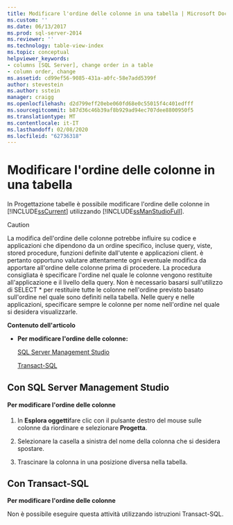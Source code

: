 ```yaml
---
title: Modificare l'ordine delle colonne in una tabella | Microsoft Docs
ms.custom: ''
ms.date: 06/13/2017
ms.prod: sql-server-2014
ms.reviewer: ''
ms.technology: table-view-index
ms.topic: conceptual
helpviewer_keywords:
- columns [SQL Server], change order in a table
- column order, change
ms.assetid: cd99ef56-9085-431a-a0fc-58e7add5399f
author: stevestein
ms.author: sstein
manager: craigg
ms.openlocfilehash: d2d799eff20ebe060fd68e0c55015f4c401edfff
ms.sourcegitcommit: b87d36c46b39af8b929ad94ec707dee8800950f5
ms.translationtype: MT
ms.contentlocale: it-IT
ms.lasthandoff: 02/08/2020
ms.locfileid: "62736318"
---
```

# <a name="change-column-order-in-a-table"></a>Modificare l'ordine delle colonne in una tabella
  In Progettazione tabelle è possibile modificare l'ordine delle colonne in [!INCLUDE[ssCurrent](../../includes/sscurrent-md.md)] utilizzando [!INCLUDE[ssManStudioFull](../../includes/ssmanstudiofull-md.md)].  
  
> [!CAUTION]  
>  La modifica dell'ordine delle colonne potrebbe influire su codice e applicazioni che dipendono da un ordine specifico, incluse query, viste, stored procedure, funzioni definite dall'utente e applicazioni client. è pertanto opportuno valutare attentamente ogni eventuale modifica da apportare all'ordine delle colonne prima di procedere. La procedura consigliata è specificare l'ordine nel quale le colonne vengono restituite all'applicazione e il livello della query. Non è necessario basarsi sull'utilizzo di SELECT * per restituire tutte le colonne nell'ordine previsto basato sull'ordine nel quale sono definiti nella tabella. Nelle query e nelle applicazioni, specificare sempre le colonne per nome nell'ordine nel quale si desidera visualizzarle.  
  
 **Contenuto dell'articolo**  
  
-   **Per modificare l'ordine delle colonne:**  
  
     [SQL Server Management Studio](#SSMSProcedure)  
  
     [Transact-SQL](#TsqlProcedure)  
  
##  <a name="SSMSProcedure"></a> Con SQL Server Management Studio  
  
#### <a name="to-change-the-column-order"></a>Per modificare l'ordine delle colonne  
  
1.  In **Esplora oggetti**fare clic con il pulsante destro del mouse sulle colonne da riordinare e selezionare **Progetta**.  
  
2.  Selezionare la casella a sinistra del nome della colonna che si desidera spostare.  
  
3.  Trascinare la colonna in una posizione diversa nella tabella.  
  
##  <a name="TsqlProcedure"></a> Con Transact-SQL  
 **Per modificare l'ordine delle colonne**  
  
 Non è possibile eseguire questa attività utilizzando istruzioni Transact-SQL.  
  
###  <a name="TsqlExample"></a>  
